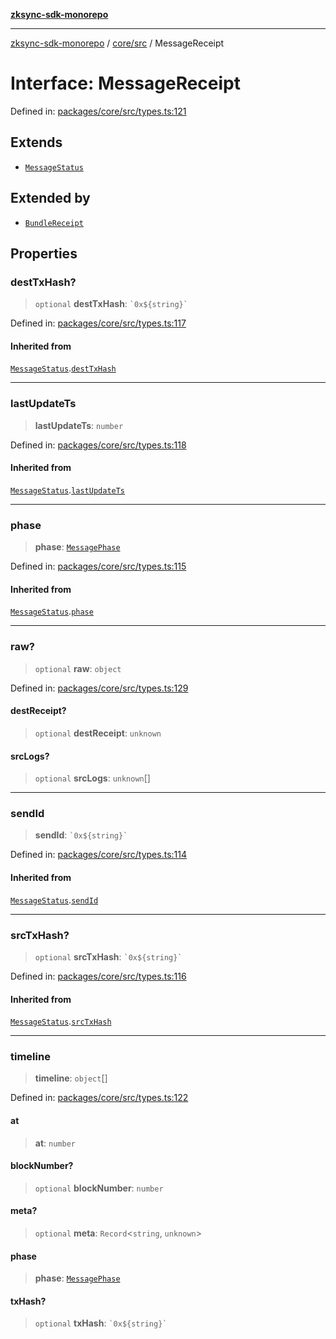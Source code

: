 [**zksync-sdk-monorepo**](../../../README.md)

---

[zksync-sdk-monorepo](../../../README.md) / [core/src](../README.md) / MessageReceipt

# Interface: MessageReceipt

Defined in: [packages/core/src/types.ts:121](https://github.com/dutterbutter/zksync-sdk/blob/128d557933eb10f01edd78c0b3392137ca480daf/packages/core/src/types.ts#L121)

## Extends

- [`MessageStatus`](MessageStatus.md)

## Extended by

- [`BundleReceipt`](BundleReceipt.md)

## Properties

### destTxHash?

> `optional` **destTxHash**: `` `0x${string}` ``

Defined in: [packages/core/src/types.ts:117](https://github.com/dutterbutter/zksync-sdk/blob/128d557933eb10f01edd78c0b3392137ca480daf/packages/core/src/types.ts#L117)

#### Inherited from

[`MessageStatus`](MessageStatus.md).[`destTxHash`](MessageStatus.md#desttxhash)

---

### lastUpdateTs

> **lastUpdateTs**: `number`

Defined in: [packages/core/src/types.ts:118](https://github.com/dutterbutter/zksync-sdk/blob/128d557933eb10f01edd78c0b3392137ca480daf/packages/core/src/types.ts#L118)

#### Inherited from

[`MessageStatus`](MessageStatus.md).[`lastUpdateTs`](MessageStatus.md#lastupdatets)

---

### phase

> **phase**: [`MessagePhase`](../type-aliases/MessagePhase.md)

Defined in: [packages/core/src/types.ts:115](https://github.com/dutterbutter/zksync-sdk/blob/128d557933eb10f01edd78c0b3392137ca480daf/packages/core/src/types.ts#L115)

#### Inherited from

[`MessageStatus`](MessageStatus.md).[`phase`](MessageStatus.md#phase)

---

### raw?

> `optional` **raw**: `object`

Defined in: [packages/core/src/types.ts:129](https://github.com/dutterbutter/zksync-sdk/blob/128d557933eb10f01edd78c0b3392137ca480daf/packages/core/src/types.ts#L129)

#### destReceipt?

> `optional` **destReceipt**: `unknown`

#### srcLogs?

> `optional` **srcLogs**: `unknown`[]

---

### sendId

> **sendId**: `` `0x${string}` ``

Defined in: [packages/core/src/types.ts:114](https://github.com/dutterbutter/zksync-sdk/blob/128d557933eb10f01edd78c0b3392137ca480daf/packages/core/src/types.ts#L114)

#### Inherited from

[`MessageStatus`](MessageStatus.md).[`sendId`](MessageStatus.md#sendid)

---

### srcTxHash?

> `optional` **srcTxHash**: `` `0x${string}` ``

Defined in: [packages/core/src/types.ts:116](https://github.com/dutterbutter/zksync-sdk/blob/128d557933eb10f01edd78c0b3392137ca480daf/packages/core/src/types.ts#L116)

#### Inherited from

[`MessageStatus`](MessageStatus.md).[`srcTxHash`](MessageStatus.md#srctxhash)

---

### timeline

> **timeline**: `object`[]

Defined in: [packages/core/src/types.ts:122](https://github.com/dutterbutter/zksync-sdk/blob/128d557933eb10f01edd78c0b3392137ca480daf/packages/core/src/types.ts#L122)

#### at

> **at**: `number`

#### blockNumber?

> `optional` **blockNumber**: `number`

#### meta?

> `optional` **meta**: `Record`\<`string`, `unknown`\>

#### phase

> **phase**: [`MessagePhase`](../type-aliases/MessagePhase.md)

#### txHash?

> `optional` **txHash**: `` `0x${string}` ``
